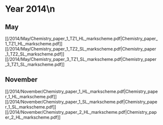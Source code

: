 # Year 2014\n
## May
[[/2014/May/Chemistry_paper_1_TZ1_HL_markscheme.pdf|Chemistry_paper_1_TZ1_HL_markscheme.pdf]]
[[/2014/May/Chemistry_paper_1_TZ2_SL_markscheme.pdf|Chemistry_paper_1_TZ2_SL_markscheme.pdf]]
[[/2014/May/Chemistry_paper_3_TZ1_SL_markscheme.pdf|Chemistry_paper_3_TZ1_SL_markscheme.pdf]]

## November
[[/2014/November/Chemistry_paper_1_HL_markscheme.pdf|Chemistry_paper_1_HL_markscheme.pdf]]
[[/2014/November/Chemistry_paper_1_SL_markscheme.pdf|Chemistry_paper_1_SL_markscheme.pdf]]
[[/2014/November/Chemistry_paper_2_HL_markscheme.pdf|Chemistry_paper_2_HL_markscheme.pdf]]
